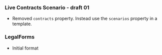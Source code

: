 ### Live Contracts Scenario - draft 01

* Removed `contracts` property. Instead use the `scenarios` property in a template.

### LegalForms

* Initial format
